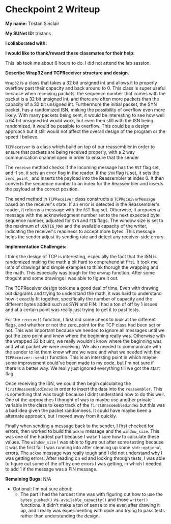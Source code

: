 Checkpoint 2 Writeup
====================

**My name:** Tristan Sinclair

**My SUNet ID:** tristans

**I collaborated with:**

**I would like to thank/reward these classmates for their help:**

This lab took me about 6 hours to do. I did not attend the lab session.

**Describe Wrap32 and TCPReceiver structure and design.** 

`Wrap32` is a class that takes a 32 bit unsigned int and allows it to properly overflow past their capacity and back around to 0. This class is super useful because when receiving packets, the sequence number that comes with the packet is a 32 bit unsigned int, and there are often more packets than the capacity of a 32 bit unsigned int. Furthermore the initial packet, the SYN packet, has a randomized ISN, making the possibility of overflow even more likely. With many packets being sent, it would be interesting to see how well a 64 bit unsigned int would work, but even then still with the ISN being randomized, it would be possible to overflow. This could be a design approach but it still would not affect the overall design of the program or the speed I believe. 

`TCPReceiver` is a class which build on top of our reassembler in order to ensure that packets are being received properly, with a 2 way communication channel open in order to ensure that the sender 

The `receive` method checks if the incoming message has the `RST` flag set, and if so, it sets an error flag in the reader. If the `SYN` flag is set, it sets the `zero_point_` and inserts the payload into the Reassembler at index 0. It then converts the sequence number to an index for the Reassembler and inserts the payload at the correct position.

The send method in `TCPReceiver` class constructs a `TCPReceiverMessage` based on the receiver's state. If an error is detected in the Reassembler's reader, it returns a message with the `RST` flag set. Otherwise, it prepares a message with the acknowledgment number set to the next expected byte sequence number, adjusted for `SYN` and `FIN` flags. The window size is set to the maximum of `UINT16_MAX` and the available capacity of the writer, indicating the receiver's readiness to accept more bytes. This message helps the sender adjust its sending rate and detect any receiver-side errors.

**Implementation Challenges:**

I think the design of TCP is interesting, especially the fact that the ISN is randomized making the math a bit hard to conprehend at first. It took me lot's of drawings and simple examples to think thorugh the wrapping and the math. This especially was tough for the `unwrap` function. After some thoguht and some drawings I was able to figure it out. 

The TCPReceiver design took me a good deal of time. Even with drawing out diagrams and trying to understand the math, it was hard to understand how it exactly fit together, specifically the number of capacity and the different bytes added such as SYN and FIN. I had a ton of off by 1 issues and at a certain point was really just trying to get it to past tests.

For the `receive()` function, I first did some check to look at the different flags, and whether or not the zero_point for the TCP class had been set or not. This was important because we needed to ignore all messages until we got the zero point and knew where the beginning really was. Otherwise with the wrapped 32 bit uint, we really wouldn't know where the beginning was and what packet we were receiving. We also needed to communicate with the sender to let them know where we were and what we needed with the `TCPReceiver::send()` function. This is an intersting point in which maybe some improvement could've been made to my code, but I'm not sure if there is a better way. We really just ignored everything till we got the start flag.

Once receiving the ISN, we could then begin calculaitng the `firstUnassembledIndex` in order to insert the data into the `reassembler`. This is something that was tough because I didnt understand how to do this well. One of the approaches I thought of was to maybe use another private variable in the class to keep track of the `firstUnassembledIndex` but this was a bad idea given the packet randomness. It could have maybe been a alternate approach, but I moved away from it quickly. 

Finally when sending a message back to the sender, I first checked for errors, then worked to build the `ackno` message and the `window_size`. This was one of the hardest part because I wasn't sure how to calculate these values. The `window_size` I was able to figure out after some testing because it was the first fail I was running into after cleaning up some `std::optional` errors. The `ackno` message was really tough and I did not understand why I was getting errors. After reading on ed and looking through tests, I was able to figure out some of the off by one errors I was getting, in which I needed to add 1 if the message was a FIN message.


**Remaining Bugs:**
N/A


- Optional: I'm not sure about: 
  - The part I had the hardest time was with figuring out how to use the `bytes_pushed()` vs. `available_capacity()` and those `writer()` functions. It didn't make a ton of sense to me even after drawing it up, and I really was experimenting with code and trying to pass tests rather than understanding the design.

